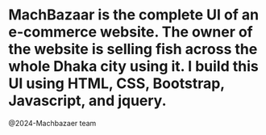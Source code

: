 # MachBazaar is the complete UI of an e-commerce website. The owner of the website is selling fish across the whole Dhaka city using it. I build this UI using HTML, CSS, Bootstrap, Javascript, and jquery.


@2024-Machbazaer team
